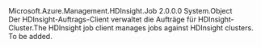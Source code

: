 <Type Name="HDInsightJobManagementClientExtensions" FullName="Microsoft.Azure.Management.HDInsight.Job.HDInsightJobManagementClientExtensions">
  <TypeSignature Language="C#" Value="public static class HDInsightJobManagementClientExtensions" />
  <TypeSignature Language="ILAsm" Value=".class public auto ansi abstract sealed beforefieldinit HDInsightJobManagementClientExtensions extends System.Object" />
  <TypeSignature Language="DocId" Value="T:Microsoft.Azure.Management.HDInsight.Job.HDInsightJobManagementClientExtensions" />
  <TypeSignature Language="VB.NET" Value="Public Class HDInsightJobManagementClientExtensions" />
  <TypeSignature Language="F#" Value="type HDInsightJobManagementClientExtensions = class" />
  <AssemblyInfo>
    <AssemblyName>Microsoft.Azure.Management.HDInsight.Job</AssemblyName>
    <AssemblyVersion>2.0.0.0</AssemblyVersion>
  </AssemblyInfo>
  <Base>
    <BaseTypeName>System.Object</BaseTypeName>
  </Base>
  <Interfaces />
  <Docs>
    <summary>
            <span data-ttu-id="321f1-101">Der HDInsight-Auftrags-Client verwaltet die Aufträge für HDInsight-Cluster.</span><span class="sxs-lookup"><span data-stu-id="321f1-101">The HDInsight job client manages jobs against HDInsight clusters.</span></span>
            </summary>
    <remarks>To be added.</remarks>
  </Docs>
  <Members />
</Type>